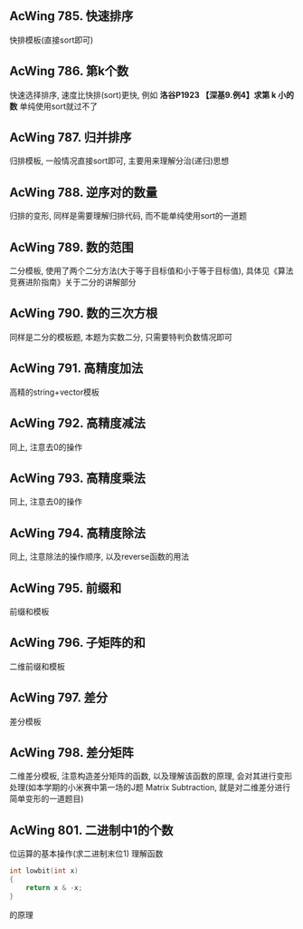 ## AcWing 785. 快速排序
快排模板(直接sort即可)
## AcWing 786. 第k个数 
快速选择排序, 速度比快排(sort)更快, 例如 **洛谷P1923	【深基9.例4】求第 k 小的数** 单纯使用sort就过不了
## AcWing 787. 归并排序
归排模板, 一般情况直接sort即可, 主要用来理解分治(递归)思想
## AcWing 788. 逆序对的数量
归排的变形, 同样是需要理解归排代码, 而不能单纯使用sort的一道题
## AcWing 789. 数的范围
二分模板, 使用了两个二分方法(大于等于目标值和小于等于目标值), 具体见《算法竞赛进阶指南》关于二分的讲解部分
## AcWing 790. 数的三次方根
同样是二分的模板题, 本题为实数二分, 只需要特判负数情况即可
## AcWing 791. 高精度加法
高精的string+vector模板
## AcWing 792. 高精度减法
同上, 注意去0的操作
## AcWing 793. 高精度乘法
同上, 注意去0的操作
## AcWing 794. 高精度除法
同上, 注意除法的操作顺序, 以及reverse函数的用法
## AcWing 795. 前缀和
前缀和模板
## AcWing 796. 子矩阵的和
二维前缀和模板
## AcWing 797. 差分
差分模板
## AcWing 798. 差分矩阵
二维差分模板, 注意构造差分矩阵的函数, 以及理解该函数的原理, 会对其进行变形处理(如本学期的小米赛中第一场的J题 Matrix Subtraction, 就是对二维差分进行简单变形的一道题目)
## AcWing 801. 二进制中1的个数
位运算的基本操作(求二进制末位1)
理解函数

```cpp
int lowbit(int x)
{
	return x & -x;
}
```
的原理
